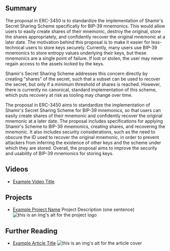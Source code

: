 ## Summary

The proposal in ERC-3450 is to standardize the implementation of Shamir's Secret Sharing Scheme specifically for BIP-39 mnemonics. This would allow users to easily create shares of their mnemonic, destroy the original, store the shares appropriately, and confidently recover the original mnemonic at a later date. The motivation behind this proposal is to make it easier for less-technical users to store keys securely. Currently, many users use BIP-39 mnemonics to store entropy values underlying their keys, but these mnemonics are a single point of failure. If lost or stolen, the user may never regain access to the assets locked by the keys. 

Shamir's Secret Sharing Scheme addresses this concern directly by creating "shares" of the secret, such that a subset can be used to recover the secret, but only if a minimum threshold of shares is reached. However, there is currently no canonical, standard implementation of this scheme, which puts recovery at risk as tooling may change over time. 

The proposal in ERC-3450 aims to standardize the implementation of Shamir's Secret Sharing Scheme for BIP-39 mnemonics, so that users can easily create shares of their mnemonic and confidently recover the original mnemonic at a later date. The proposal includes specifications for applying Shamir's Scheme to BIP-39 mnemonics, creating shares, and recovering the mnemonic. It also includes security considerations, such as the need to obscure the ID used to recover the original mnemonic, in order to prevent attackers from inferring the existence of other keys and the scheme under which they are stored. Overall, the proposal aims to improve the security and usability of BIP-39 mnemonics for storing keys.

## Videos

- [Example Video Title](https://www.youtube.com/watch?v=TDGq4aeevgY)

## Projects

- [Example Project Name](https://xxxx.xxx/xxxxx) Project Description (one sentence) ![this is an img's alt for the project logo](https://xxxx.xxx/project-logo.xxx)

## Further Reading

- [Example Article Title](https://xxxx.xxx/xxxxx) ![this is an img's alt for the article cover](https://xxxx.xxx/article-cover.xxx)
